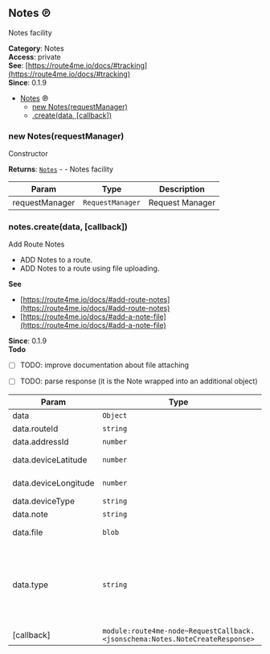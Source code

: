 <a id="Notes" name="Notes"></a>

## Notes ℗

Notes facility

**Category**: Notes  
**Access**: private  
**See**: [https://route4me.io/docs/#tracking](https://route4me.io/docs/#tracking)  
**Since**: 0.1.9  

* [Notes](#Notes) ℗
    * [new Notes(requestManager)](#new_Notes_new)
    * [.create(data, [callback])](#Notes+create)

<a id="new_Notes_new" name="new_Notes_new"></a>

### new Notes(requestManager)

Constructor

**Returns**: [<code>Notes</code>](#Notes) - - Notes facility  

| Param | Type | Description |
| --- | --- | --- |
| requestManager | <code>RequestManager</code> | Request Manager |

<a id="Notes+create" name="Notes+create"></a>

### notes.create(data, [callback])

Add Route Notes

* ADD Notes to a route.
* ADD Notes to a route using file uploading.

**See**

- [https://route4me.io/docs/#add-route-notes](https://route4me.io/docs/#add-route-notes)
- [https://route4me.io/docs/#add-a-note-file](https://route4me.io/docs/#add-a-note-file)

**Since**: 0.1.9  
**Todo**

- [ ] TODO: improve documentation about file attaching
- [ ] TODO: parse response (it is the Note wrapped into an additional object)


| Param | Type | Description |
| --- | --- | --- |
| data | <code>Object</code> | Note Data |
| data.routeId | <code>string</code> | Route ID |
| data.addressId | <code>number</code> | Address ID |
| data.deviceLatitude | <code>number</code> | Device latitude |
| data.deviceLongitude | <code>number</code> | Device longitude |
| data.deviceType | <code>string</code> | Device type |
| data.note | <code>string</code> | NOTE text |
| data.file | <code>blob</code> | FILE to use as a note |
| data.type | <code>string</code> | FILE/NOTE type. One of `DRIVER_IMG`, `VEHICLE_IMG`, `ADDRESS_IMG`, `CSV_FILE`, `XLS_FILE`, `ANY_FILE` |
| [callback] | <code>module:route4me-node~RequestCallback.&lt;jsonschema:Notes.NoteCreateResponse&gt;</code> |  |

